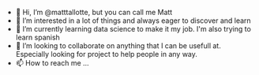 - 👋 Hi, I’m @matttallotte, but you can call me Matt
- 👀 I’m interested in a lot of things and always eager to discover and learn
- 🌱 I’m currently learning data science to make it my job. I'm also trying to learn spanish
- 💞️ I’m looking to collaborate on anything that I can be usefull at. Especially looking for project to help people in any way.
- 📫 How to reach me ...

<!---
matttallotte/matttallotte is a ✨ special ✨ repository because its `README.md` (this file) appears on your GitHub profile.
You can click the Preview link to take a look at your changes.
--->
